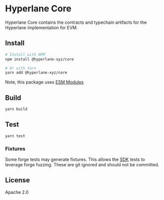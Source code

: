 # Hyperlane Core

Hyperlane Core contains the contracts and typechain artifacts for the Hyperlane implementation for EVM.

## Install

```bash
# Install with NPM
npm install @hyperlane-xyz/core

# Or with Yarn
yarn add @hyperlane-xyz/core
```

Note, this package uses [ESM Modules](https://gist.github.com/sindresorhus/a39789f98801d908bbc7ff3ecc99d99c#pure-esm-package)

## Build

```bash
yarn build
```

## Test

```bash
yarn test
```

### Fixtures

Some forge tests may generate fixtures. This allows the [SDK](https://github.com/hyperlane-xyz/hyperlane-monorepo/tree/main/typescript/sdk) tests to leverage forge fuzzing. These are git ignored and should not be committed.

## License

Apache 2.0
